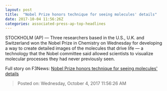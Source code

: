 ```yaml
---
layout: post
title:  "Nobel Prize honors technique for seeing molecules' details"
date: 2017-10-04 11:56:26Z
categories: associated-press-ap-top-headlines
---
```


STOCKHOLM (AP) — Three researchers based in the U.S., U.K. and Switzerland won the Nobel Prize in Chemistry on Wednesday for developing a way to create detailed images of the molecules that drive life — a technology that the Nobel committee said allowed scientists to visualize molecular processes they had never previously seen.


Full story on F3News: [Nobel Prize honors technique for seeing molecules' details](http://www.f3nws.com/n/2ajzrC)

> Posted on: Wednesday, October 4, 2017 11:56:26 AM
